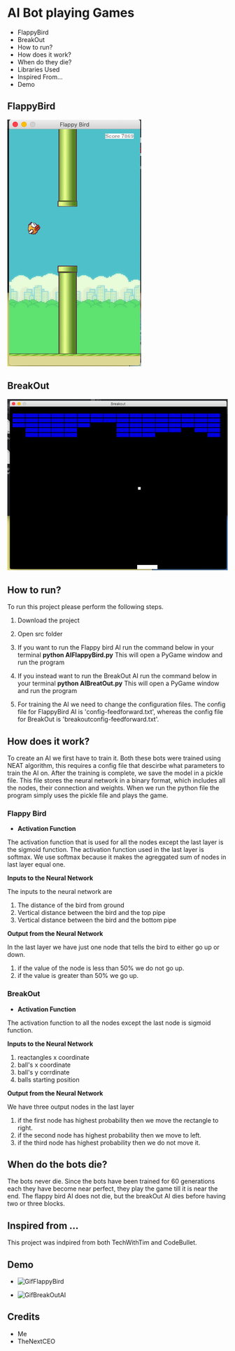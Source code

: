 # AI Bot playing Games
* FlappyBird
* BreakOut
* How to run?
* How does it work?
* When do they die?
* Libraries Used
* Inspired From...
* Demo

## FlappyBird
![FlappyBird](/pics/FlappyBird.png)

## BreakOut
![BreakOut](/pics/BreakOut.png)

## How to run?
To run this project please perform the following steps.

1. Download the project
2. Open src folder
3. If you want to run the Flappy bird AI run the command below in your terminal
  **python AIFlappyBird.py**
  This will open a PyGame window and run the program

4. If you instead want to run the BreakOut AI run the command below in your terminal
  **python AIBreatOut.py**
  This will open a PyGame window and run the program

5. For training the AI we need to change the configuration files. The config file for FlappyBird AI is 'config-feedforward.txt', whereas the config file for BreakOut is 'breakoutconfig-feedforward.txt'.


## How does it work?
To create an AI we first have to train it. Both these bots were trained using NEAT algorithm, this requires a config file that descirbe what parameters to train the AI on. After the training is complete, we save the model in a pickle file. This file stores the neural network in a binary format, which includes all the nodes, their connection and weights. When we run the python file the program simply uses the pickle file and plays the game.

### Flappy Bird
* **Activation Function**

The activation function that is used for all the nodes except the last layer is the sigmoid function. The activation function used in the last layer is softmax. We use softmax because it makes the agreggated sum of nodes in last layer equal one. 

**Inputs to the Neural Network**

The inputs to the neural network are
1. The distance of the bird from ground
2. Vertical distance between the bird and the top pipe
3. Vertical distance between the bird and the bottom pipe

**Output from the Neural Network**

In the last layer we have just one node that tells the bird to either go up or down.
1. if the value of the node is less than 50% we do not go up.
2. if the value is greater than 50% we go up.

### BreakOut
* **Activation Function**

The activation function to all the nodes except the last node is sigmoid function.

**Inputs to the Neural Network**

1. reactangles x coordinate
2. ball's x coordinate
3. ball's y corrdinate
4. balls starting position

**Output from the Neural Network**

We have three output nodes in the last layer
1. if the first node has highest probability then we move the rectangle to right.
2. if the second node has highest probability then we move to left.
3. if the third node has highest probability then we do not move it.

## When do the bots die?
The bots never die. Since the bots have been trained for 60 generations each they have become near perfect, they play the game till it is near the end. The flappy bird AI does not die, but the breakOut AI dies before having two or three blocks.

## Inspired from ...
This project was indpired from both TechWithTim and CodeBullet. 

## Demo
* ![GifFlappyBird](https://media.giphy.com/media/hHpha1dLcm3NsLCjBr/giphy.gif)

* ![GifBreakOutAI](https://media.giphy.com/media/doxA29JkeLZg6gfD5u/giphy.gif)

## Credits
* Me
* TheNextCEO
